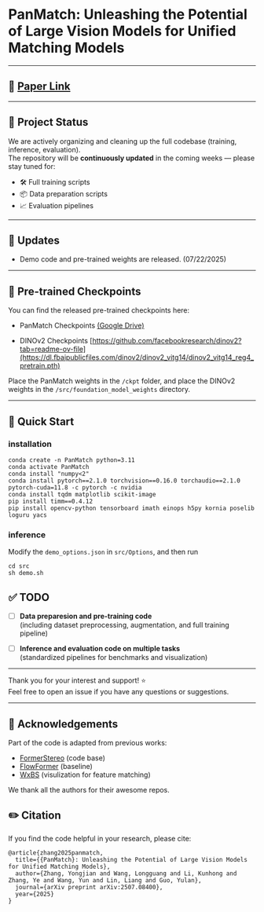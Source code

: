 # PanMatch: Unleashing the Potential of Large Vision Models for Unified Matching Models

---

## 📜 [Paper Link](https://arxiv.org/pdf/2507.08400)

---

## 📢 Project Status

We are actively organizing and cleaning up the full codebase (training, inference, evaluation).  
The repository will be **continuously updated** in the coming weeks — please stay tuned for:

- 🛠️ Full training scripts
- 📦 Data preparation scripts
- 📈 Evaluation pipelines

---

## 📝 Updates
- Demo code and pre-trained weights are released. (07/22/2025)

---

## 🔗 Pre-trained Checkpoints

You can find the released pre-trained checkpoints here:  
- PanMatch Checkpoints  [(Google Drive)](https://drive.google.com/file/d/18pV4RzO2_AdKCrQwSgHf57tfD3xB9S77/view?usp=drive_link)

- DINOv2 Checkpoints [https://github.com/facebookresearch/dinov2?tab=readme-ov-file](https://dl.fbaipublicfiles.com/dinov2/dinov2_vitg14/dinov2_vitg14_reg4_pretrain.pth)

Place the PanMatch weights in the `/ckpt` folder, and place the DINOv2 weights in the `/src/foundation_model_weights` directory.

---

## 🚀 Quick Start

### installation

```
conda create -n PanMatch python=3.11
conda activate PanMatch
conda install "numpy<2"
conda install pytorch==2.1.0 torchvision==0.16.0 torchaudio==2.1.0 pytorch-cuda=11.8 -c pytorch -c nvidia
conda install tqdm matplotlib scikit-image
pip install timm==0.4.12
pip install opencv-python tensorboard imath einops h5py kornia poselib loguru yacs
```

### inference
Modify the `demo_options.json` in `src/Options`, and then run
```
cd src
sh demo.sh
```

## ✅ TODO

- [ ] **Data preparesion and pre-training code**  
  (including dataset preprocessing, augmentation, and full training pipeline)

- [ ] **Inference and evaluation code on multiple tasks**  
  (standardized pipelines for benchmarks and visualization)

---

Thank you for your interest and support! ⭐️  
Feel free to open an issue if you have any questions or suggestions.

---


## 🌹 Acknowledgements
Part of the code is adapted from previous works: 
 - [FormerStereo](https://github.com/zhangyj85/FormerStereo_release) (code base)
 - [FlowFormer](https://github.com/drinkingcoder/FlowFormer-Official) (baseline)
 - [WxBS](https://github.com/ducha-aiki/wxbs-descriptors-benchmark) (visulization for feature matching)

We thank all the authors for their awesome repos.



## ✏️ Citation
If you find the code helpful in your research, please cite:

```
@article{zhang2025panmatch,
  title={{PanMatch}: Unleashing the Potential of Large Vision Models for Unified Matching Models},
  author={Zhang, Yongjian and Wang, Longguang and Li, Kunhong and Zhang, Ye and Wang, Yun and Lin, Liang and Guo, Yulan},
  journal={arXiv preprint arXiv:2507.08400},
  year={2025}
}
```